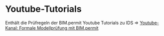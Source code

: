 # Youtube-Tutorials

Enthält die Prüfregeln der BIM.permit Youtube Tutorials zu IDS => [Youtube-Kanal: Formale Modellprüfung mit BIM.permit](https://www.youtube.com/playlist?list=PLGvArV8bTJl2I3Q9odqF2I8ANaQiYwjB3)
